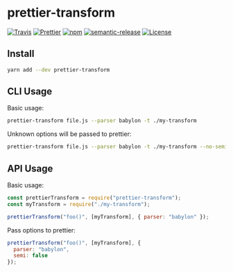 # prettier-transform
[![Travis](https://img.shields.io/travis/azz/prettier-transform.svg?style=flat-square)](https://travis-ci.org/azz/prettier-transform)
[![Prettier](https://img.shields.io/badge/styled_with-prettier-ff69b4.svg?style=flat-square)](https://github.com/prettier/prettier)
[![npm](https://img.shields.io/npm/v/prettier-transform.svg?style=flat-square)](https://npmjs.org/prettier-transform)
[![semantic-release](https://img.shields.io/badge/%20%20%F0%9F%93%A6%F0%9F%9A%80-semantic--release-e10079.svg?style=flat-square)](https://github.com/semantic-release/semantic-release)
[![License](https://img.shields.io/badge/license-MIT-blue.svg?style=flat-square)](LICENSE)

## Install

```bash
yarn add --dev prettier-transform
```

## CLI Usage

Basic usage:

```bash
prettier-transform file.js --parser babylon -t ./my-transform
```

Unknown options will be passed to prettier:

```bash
prettier-transform file.js --parser babylon -t ./my-transform --no-semi
```

## API Usage

Basic usage:

```js
const prettierTransform = require("prettier-transform");
const myTransform = require("./my-transform");

prettierTransform("foo()", [myTransform], { parser: "babylon" });
```

Pass options to prettier:

```js
prettierTransform("foo()", [myTransform], {
  parser: "babylon",
  semi: false
});
```
